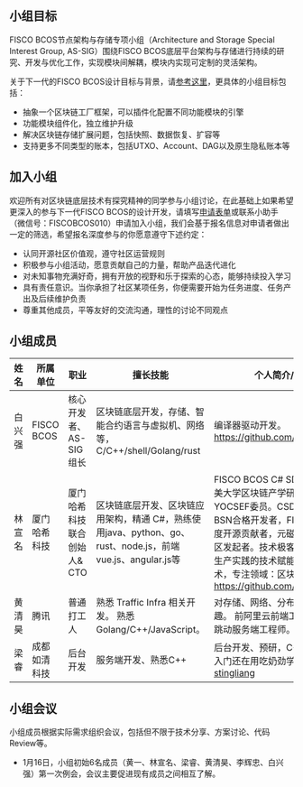 
## 小组目标

FISCO BCOS节点架构与存储专项小组（Architecture and Storage Special Interest Group, AS-SIG）围绕FISCO BCOS底层平台架构与存储进行持续的研究、开发与优化工作，实现模块间解耦，模块内实现可定制的灵活架构。

关于下一代的FISCO BCOS设计目标与背景，请[参考这里](https://zhuanlan.zhihu.com/p/342043241)，更具体的小组目标包括：

- 抽象一个区块链工厂框架，可以插件化配置不同功能模块的引擎
- 功能模块组件化，独立维护升级
- 解决区块链存储扩展问题，包括快照、数据恢复、扩容等
- 支持更多不同类型的账本，包括UTXO、Account、DAG以及原生隐私账本等

## 加入小组

欢迎所有对区块链底层技术有探究精神的同学参与小组讨论，在此基础上如果希望更深入的参与下一代FISCO BCOS的设计开发，请填写[申请表单](https://wj.qq.com/s2/7773399/ee41)或联系小助手（微信号：FISCOBCOS010）申请加入小组，我们会基于报名信息对申请者做出一定的筛选，希望报名深度参与的你愿意遵守下述约定：

- 认同开源社区价值观，遵守社区运营规则
- 积极参与小组活动，愿意贡献自己的力量，帮助产品迭代进化
- 对未知事物充满好奇，拥有开放的视野和乐于探索的心态，能够持续投入学习
- 具有责任意识。当你承担了社区某项任务，你便需要开始为任务进度、任务产出及后续维护负责
- 尊重其他成员，平等友好的交流沟通，理性的讨论不同观点

## 小组成员

| **姓名** | **所属单位**  | **职业**   | **擅长技能** | **个人简介/主页** |
| -------- | ------------ | --------- | -------------- | -------------------- |
| 白兴强  | FISCO BCOS |   核心开发者、AS-SIG组长 | 区块链底层开发，存储、智能合约语言与虚拟机、网络等，C/C++/shell/Golang/rust | 编译器驱动开发。https://github.com/bxq2011hust|
| 林宣名  | 厦门哈希科技 |  厦门哈希科技联合创始人& CTO| 区块链底层开发、区块链应用架构，精通 C#，熟练使用java、python、go、rust、node.js，前端vue.js、angular.js等|FISCO BCOS C# SDK 作者， 集美大学区块链产学研导师，CCF YOCSEF委员。CSDN签约讲师，BSN合格开发者，FISCO BCOS年度开源贡献者，元磁之力区块链社区发起者。技术极客，热衷开源和生产实践的技术赋能。关注前沿技术，专注领域：区块链、AI。https://github.com/linbin524|
| 黄清昊  | 腾讯 | 普通打工人 | 熟悉 Traffic Infra 相关开发。 熟悉Golang/C++/JavaScript。 | 对存储、网络、分布式协议感兴趣。 前阿里云前端工程师，前字节跳动服务端工程师。[wfnuser](https://github.com/wfnuser/)|
| 梁睿 | 成都如清科技 | 后台开发 | 服务端开发、熟悉C++ | 后台开发、预研，C++秃击者，刚入门还在用吃奶劲学习的技术小白[stingliang](https://gitee.com/stingliang) |



## 小组会议

小组成员根据实际需求组织会议，包括但不限于技术分享、方案讨论、代码Review等。

- 1月16日，小组初始6名成员（黄一、林宣名、梁睿、黄清昊、李辉忠、白兴强）第一次例会，会议主要促进现有成员之间相互了解。
